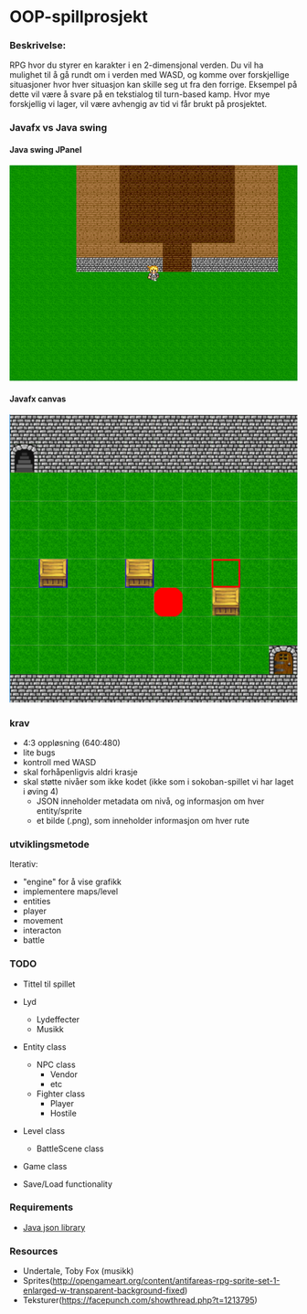 # OOP-spillprosjekt

### Beskrivelse:
RPG hvor du styrer en karakter i en 2-dimensjonal verden. 
Du vil ha mulighet til å gå rundt om i verden med WASD, og komme over forskjellige situasjoner hvor hver situasjon kan skille seg ut fra den forrige. Eksempel på dette vil være å svare på en tekstialog til turn-based kamp. Hvor mye forskjellig vi lager, vil være avhengig av tid vi får brukt på prosjektet.

### Javafx vs Java swing
#### Java swing JPanel
![Java swing JPanel canvas](https://github.com/Shamzaa/OOP-spillprosjekt/blob/master/java-swing-JPanel.png "Java swing JPanel gir fin og klar grafikk")

#### Javafx canvas
![Javafx canvas](https://github.com/Shamzaa/OOP-spillprosjekt/blob/master/javafx-canvas.png "Javafx canvas gir uønsket grafiske artifacts")


### krav
- 4:3 oppløsning (640:480)
- lite bugs
- kontroll med WASD
- skal forhåpenligvis aldri krasje
- skal støtte nivåer som ikke kodet (ikke som i sokoban-spillet vi har laget i øving 4)
   - JSON inneholder metadata om nivå, og informasjon om hver entity/sprite
   - et bilde (.png), som inneholder informasjon om hver rute

### utviklingsmetode
Iterativ:
- "engine" for å vise grafikk
- implementere maps/level
- entities
- player
- movement
- interacton
- battle

### TODO
- Tittel til spillet
- Lyd
  - Lydeffecter
  - Musikk
- Entity class
  - NPC class
    - Vendor
    - etc
  - Fighter class
  	- Player
  	- Hostile

- Level class
  - BattleScene class

  
- Game class
- Save/Load functionality

### Requirements
 - [Java json library](http://mvnrepository.com/artifact/org.json/json)
 
### Resources
 - Undertale, Toby Fox (musikk)
 - Sprites(http://opengameart.org/content/antifareas-rpg-sprite-set-1-enlarged-w-transparent-background-fixed)
 - Teksturer(https://facepunch.com/showthread.php?t=1213795)


